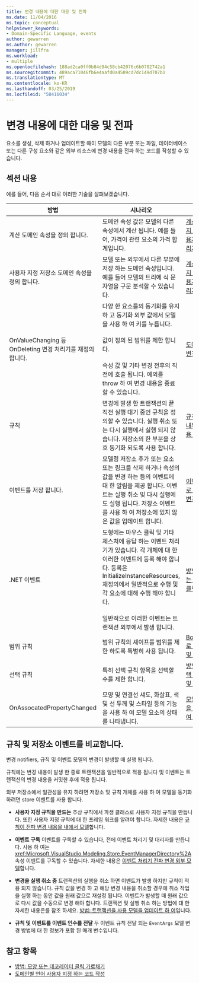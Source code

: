 ```yaml
---
title: 변경 내용에 대한 대응 및 전파
ms.date: 11/04/2016
ms.topic: conceptual
helpviewer_keywords:
- Domain-Specific Language, events
author: gewarren
ms.author: gewarren
manager: jillfra
ms.workload:
- multiple
ms.openlocfilehash: 188ad2ca0ff0b84d94c58cb42076c6b0782742a1
ms.sourcegitcommit: 489aca71046fb6e4aafd0a4509cd7dc149d707b1
ms.translationtype: MT
ms.contentlocale: ko-KR
ms.lasthandoff: 03/25/2019
ms.locfileid: "58416034"
---
```

# <a name="responding-to-and-propagating-changes"></a>변경 내용에 대한 대응 및 전파
요소를 생성, 삭제 하거나 업데이트할 때이 모델의 다른 부분 또는 파일, 데이터베이스 또는 다른 구성 요소와 같은 외부 리소스에 변경 내용을 전파 하는 코드를 작성할 수 있습니다.

## <a name="in-this-section"></a>섹션 내용
 예를 들어, 다음 순서 대로 이러한 기술을 살펴보겠습니다.

|방법|시나리오|추가 정보|
|-|-|-|
|계산 도메인 속성을 정의 합니다.|도메인 속성 값은 모델의 다른 속성에서 계산 됩니다. 예를 들어, 가격이 관련 요소의 가격 합계입니다.|[계산된 스토리지 속성 및 사용자 지정 스토리지 속성](../modeling/calculated-and-custom-storage-properties.md)|
|사용자 지정 저장소 도메인 속성을 정의 합니다.|모델 또는 외부에서 다른 부분에 저장 하는 도메인 속성입니다. 예를 들어 모델의 트리에 식 문자열을 구문 분석할 수 있습니다.|[계산된 스토리지 속성 및 사용자 지정 스토리지 속성](../modeling/calculated-and-custom-storage-properties.md)|
|OnValueChanging 등 OnDeleting 변경 처리기를 재정의 합니다.|다양 한 요소를의 동기화를 유지 하 고 동기화 외부 값에서 모델을 사용 하 여 키를 누릅니다.<br /><br /> 값이 정의 된 범위를 제한 합니다.<br /><br /> 속성 값 및 기타 변경 전후의 직전에 호출 됩니다. 예외를 throw 하 여 변경 내용을 종료할 수 있습니다.|[도메인 속성 값 변경 처리기](../modeling/domain-property-value-change-handlers.md)|
|규칙|변경에 발생 한 트랜잭션의 끝 직전 실행 대기 중인 규칙을 정의할 수 있습니다. 실행 취소 또는 다시 실행에서 실행 되지 않습니다. 저장소의 한 부분을 상호 동기화 되도록 사용 합니다.|[규칙으로 모델 내부의 변경 내용 전파](../modeling/rules-propagate-changes-within-the-model.md)|
|이벤트를 저장 합니다.|모델링 저장소 추가 또는 요소 또는 링크를 삭제 하거나 속성의 값을 변경 하는 등의 이벤트에 대 한 알림을 제공 합니다. 이벤트는 실행 취소 및 다시 실행에도 실행 됩니다. 저장소 이벤트를 사용 하 여 저장소에 있지 않은 값을 업데이트 합니다.|[이벤트 처리기로 모델 외부의 변경 내용 전파](../modeling/event-handlers-propagate-changes-outside-the-model.md)|
|.NET 이벤트|도형에는 마우스 클릭 및 기타 제스처에 응답 하는 이벤트 처리기가 있습니다. 각 개체에 대 한 이러한 이벤트에 등록 해야 합니다. 등록은 InitializeInstanceResources, 재정의에서 일반적으로 수행 및 각 요소에 대해 수행 해야 합니다.<br /><br /> 일반적으로 이러한 이벤트는 트랜잭션 외부에서 발생 합니다.|[방법: 모양 또는 데코레이터 클릭 가로채기](../modeling/how-to-intercept-a-click-on-a-shape-or-decorator.md)|
|범위 규칙|범위 규칙의 셰이프를 범위를 제한 하도록 특별히 사용 됩니다.|[BoundsRules로 모양 위치 및 크기 제한](/visualstudio/modeling/boundsrules-constrain-shape-location-and-size?view=vs-2015)|
|선택 규칙|특히 선택 규칙 항목을 선택할 수를 제한 합니다.|[방법: 현재 선택 항목 액세스 및 제약](../modeling/how-to-access-and-constrain-the-current-selection.md)|
|OnAssocatedPropertyChanged|모양 및 연결선 섀도, 화살표, 색 및 선 두께 및 스타일 등의 기능을 사용 하 여 모델 요소의 상태를 나타냅니다.|[모양 및 연결선을 업데이트하여 모델 반영](../modeling/updating-shapes-and-connectors-to-reflect-the-model.md)|

## <a name="comparing-rules-and-store-events"></a>**규칙 및 저장소 이벤트를 비교합니다.**
 변경 notifiers, 규칙 및 이벤트 모델의 변경이 발생할 때 실행 됩니다.

 규칙에는 변경 내용이 발생 한 종료 트랜잭션을 일반적으로 적용 됩니다 및 이벤트는 트랜잭션의 변경 내용을 커밋한 후에 적용 됩니다.

 외부 저장소에서 일관성을 유지 하려면 저장소 및 규칙 개체를 사용 하 여 모델을 동기화 하려면 store 이벤트를 사용 합니다.

-   **사용자 지정 규칙을 만드는** 추상 규칙에서 파생 클래스로 사용자 지정 규칙을 만듭니다. 또한 사용자 지정 규칙에 대 한 프레임 워크를 알려야 합니다. 자세한 내용은 [규칙이 전파 변경 내용을 내에서 모델](../modeling/rules-propagate-changes-within-the-model.md)합니다.

-   **이벤트 구독** 이벤트를 구독할 수 있습니다, 전에 이벤트 처리기 및 대리자를 만듭니다. 사용 하 여는 <xref:Microsoft.VisualStudio.Modeling.Store.EventManagerDirectory%2A>속성 이벤트를 구독할 수 있습니다. 자세한 내용은 [이벤트 처리기 전파 변경 외부 모델](../modeling/event-handlers-propagate-changes-outside-the-model.md)합니다.

-   **변경을 실행 취소 중** 트랜잭션의 실행을 취소 하면 이벤트가 발생 하지만 규칙이 적용 되지 않습니다. 규칙 값을 변경 하 고 해당 변경 내용을 취소할 경우에 취소 작업을 실행 하는 동안 값을 원래 값으로 재설정 됩니다. 이벤트가 발생할 때 원래 값으로 다시 값을 수동으로 변경 해야 합니다. 트랜잭션 및 실행 취소 하는 방법에 대 한 자세한 내용은를 참조 하세요. [방법: 트랜잭션을 사용 모델을 업데이트 하 여](../modeling/how-to-use-transactions-to-update-the-model.md)입니다.

-   **규칙 및 이벤트를 이벤트 인수를 전달** 두 이벤트 규칙 전달 되는 `EventArgs` 모델 변경 방법에 대 한 정보가 포함 된 매개 변수입니다.

## <a name="see-also"></a>참고 항목

- [방법: 모양 또는 데코레이터 클릭 가로채기](../modeling/how-to-intercept-a-click-on-a-shape-or-decorator.md)
- [도메인별 언어 사용자 지정 하는 코드 작성](../modeling/writing-code-to-customise-a-domain-specific-language.md)
